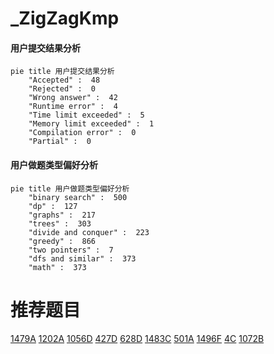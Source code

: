 # _ZigZagKmp

<!-- tabs:start -->



#### **用户提交结果分析**

```mermaid
pie title 用户提交结果分析
    "Accepted" :  48
    "Rejected" :  0
    "Wrong answer" :  42
    "Runtime error" :  4
    "Time limit exceeded" :  5
    "Memory limit exceeded" :  1
    "Compilation error" :  0
    "Partial" :  0
```

#### **用户做题类型偏好分析**

```mermaid
pie title 用户做题类型偏好分析
    "binary search" :  500
    "dp" :  127
    "graphs" :  217
    "trees" :  303
    "divide and conquer" :  223
    "greedy" :  866
    "two pointers" :  7
    "dfs and similar" :  373
    "math" :  373
```



<!-- tabs:end -->
# 推荐题目
[1479A](https://codeforces.com/contest/1479/problem/A)
[1202A](https://codeforces.com/contest/1202/problem/A)
[1056D](https://codeforces.com/contest/1056/problem/D)
[427D](https://codeforces.com/contest/427/problem/D)
[628D](https://codeforces.com/contest/628/problem/D)
[1483C](https://codeforces.com/contest/1483/problem/C)
[501A](https://codeforces.com/contest/501/problem/A)
[1496F](https://codeforces.com/contest/1496/problem/F)
[4C](https://codeforces.com/contest/4/problem/C)
[1072B](https://codeforces.com/contest/1072/problem/B)
